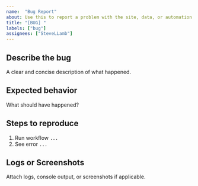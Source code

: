 ```yaml
---
name:  "Bug Report"
about: Use this to report a problem with the site, data, or automation
title: "[BUG] "
labels: ["bug"]
assignees: ["SteveLLamb"]
---
```


## Describe the bug
A clear and concise description of what happened.

## Expected behavior
What should have happened?

## Steps to reproduce
1. Run workflow `...`
2. See error `...`

## Logs or Screenshots
Attach logs, console output, or screenshots if applicable.